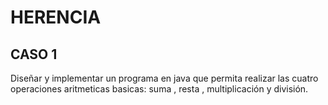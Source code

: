 # HERENCIA

## CASO 1
Diseñar y implementar un programa en java que permita realizar las cuatro operaciones aritmeticas basicas: suma , resta , multiplicación y división.